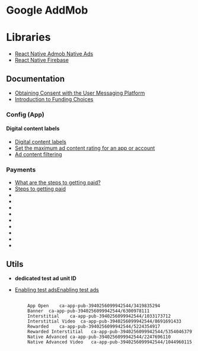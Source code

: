 Google AddMob
=============


Libraries
=========

- [React Native Admob Native Ads](https://ammarahm-ed.github.io/react-native-admob-native-ads/docs/introduction)
- [React Native Firebase](https://rnfirebase.io)


Documentation
-------------

- [Obtaining Consent with the User Messaging Platform](https://developers.google.com/admob/ump/android/quick-start)
- [Introduction to Funding Choices](https://support.google.com/fundingchoices/answer/9180084)


### Config (App)


#### Digital content labels

- [Digital content labels](https://support.google.com/admob/answer/10478094?hl=en&ref_topic=10477601)
- [Set the maximum ad content rating for an app or account](https://support.google.com/admob/answer/7562142)
- [Ad content filtering](https://developers.google.com/admob/android/targeting?hl=en#ad_content_filtering)


### Payments

- [What are the steps to getting paid?](https://support.google.com/admob/answer/6173689?hl=en)
- [Steps to getting paid](https://support.google.com/admob/checklist/2998383)
- []()
- []()
- []()
- []()
- []()
- []()
- []()
- []()
- []()

Utils
-----

- **dedicated test ad unit ID**

- [Enabling test adsEnabling test ads](https://developers.google.com/admob/android/test-ads)

```

        App Open	ca-app-pub-3940256099942544/3419835294
        Banner	ca-app-pub-3940256099942544/6300978111
        Interstitial	ca-app-pub-3940256099942544/1033173712
        Interstitial Video	ca-app-pub-3940256099942544/8691691433
        Rewarded	ca-app-pub-3940256099942544/5224354917
        Rewarded Interstitial	ca-app-pub-3940256099942544/5354046379
        Native Advanced	ca-app-pub-3940256099942544/2247696110
        Native Advanced Video	ca-app-pub-3940256099942544/1044960115

```

